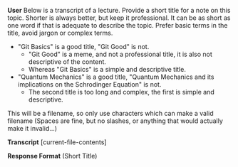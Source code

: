 **User**
Below is a transcript of a lecture. Provide a short title for a note on this topic. Shorter is always better, but keep it professional. It can be as short as one word if that is adequate to describe the topic. Prefer basic terms in the title, avoid jargon or complex terms.

- "Git Basics" is a good title, "Git Good" is not.
  - "Git Good" is a meme, and not a professional title, it is also not descriptive of the content.
  - Whereas "Git Basics" is a simple and descriptive title.
- "Quantum Mechanics" is a good title, "Quantum Mechanics and its implications on the Schrodinger Equation" is not.
  - The second title is too long and complex, the first is simple and descriptive.

This will be a filename, so only use characters which can make a valid filename (Spaces are fine, but no slashes, or anything that would actually make it invalid…)

**Transcript**
[current-file-contents]

**Response Format**
(Short Title)
